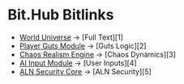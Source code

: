 # Bit.Hub Bitlinks

- [World Universe](bitlink://world.univers) → [Full Text][1]
- [Player Guts Module](bitlink://guts) → [Guts Logic][2]
- [Chaos Realism Engine](bitlink://chaos) → [Chaos Dynamics][3]
- [AI Input Module](bitlink://userinputs) → [User Inputs][4]
- [ALN Security Core](bitlink://securitycore) → [ALN Security][5]
